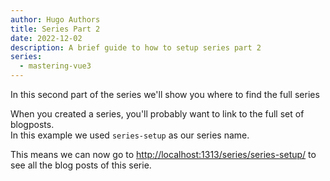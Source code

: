 ```yaml
---
author: Hugo Authors
title: Series Part 2
date: 2022-12-02
description: A brief guide to how to setup series part 2
series:
  - mastering-vue3
---
```


In this second part of the series we'll show you where to find the full series

<!--more-->

When you created a series, you'll probably want to link to the full set of blogposts.  
In this example we used `series-setup` as our series name.

This means we can now go to [http://localhost:1313/series/series-setup/](http://localhost:1313/series/series-setup/) to see all the blog posts of this serie.
